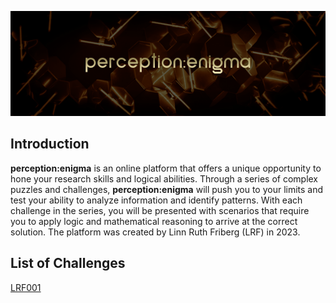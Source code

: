 ![Logo](perception-enigma.png)

## Introduction

**perception:enigma** is an online platform that offers a unique opportunity to hone your research skills and logical abilities. Through a series of complex puzzles and challenges, **perception:enigma** will push you to your limits and test your ability to analyze information and identify patterns. With each challenge in the series, you will be presented with scenarios that require you to apply logic and mathematical reasoning to arrive at the correct solution. The platform was created by Linn Ruth Friberg (LRF) in 2023.

## List of Challenges

[LRF001](https://github.com/linfri/perception-enigma/blob/main/LRF001.html)
